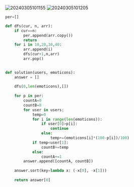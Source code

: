 ![20240305101155](https://github.com/algo2024/algo/assets/86358662/34f8d171-315f-4737-98ec-d0f3d843cb72)
![20240305101205](https://github.com/algo2024/algo/assets/86358662/dbb644a4-6f5c-41d0-8657-3f4f5114f224)

```python
per=[]

def dfs(cur, n, arr):
    if cur==n:
        per.append(arr.copy())
        return
    for i in 10,20,30,40:
        arr.append(i)
        dfs(cur+1,n,arr)
        arr.pop()
        

def solution(users, emoticons):
    answer = []
    
    dfs(0,len(emoticons),[])
    
    for p in per:
        countA=0
        countB=0
        for user in users:
            temp=0
            for i in range(len(emoticons)):
                if user[0]>p[i]:
                    continue
                else:
                    temp+=(emoticons[i]*(100-p[i])/100)
            if temp<user[1]:
                countB+=temp
            else:
                countA+=1
        answer.append([countA, countB])
    
    answer.sort(key=lambda x: (-x[0], -x[1]))
    
    return answer[0]
```
